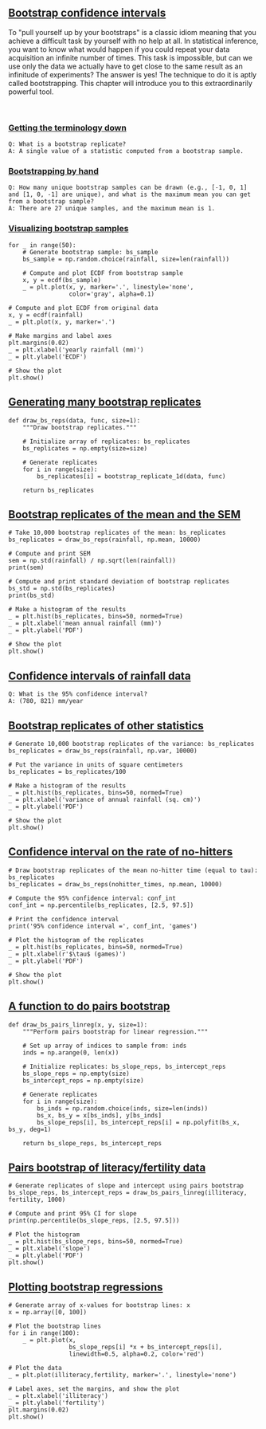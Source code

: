 ## [Bootstrap confidence intervals](https://campus.datacamp.com/courses/statistical-thinking-in-python-part-2/bootstrap-confidence-intervals)

To "pull yourself up by your bootstraps" is a classic idiom meaning that you achieve a difficult task by yourself with no help at all. In statistical inference, you want to know what would happen if you could repeat your data acquisition an infinite number of times. This task is impossible, but can we use only the data we actually have to get close to the same result as an infinitude of experiments? The answer is yes! The technique to do it is aptly called bootstrapping. This chapter will introduce you to this extraordinarily powerful tool.

<br>

### [Getting the terminology down](https://campus.datacamp.com/courses/statistical-thinking-in-python-part-2/bootstrap-confidence-intervals?ex=2)

```
Q: What is a bootstrap replicate?
A: A single value of a statistic computed from a bootstrap sample.
```

### [Bootstrapping by hand](https://campus.datacamp.com/courses/statistical-thinking-in-python-part-2/bootstrap-confidence-intervals?ex=3)

```
Q: How many unique bootstrap samples can be drawn (e.g., [-1, 0, 1] and [1, 0, -1] are unique), and what is the maximum mean you can get from a bootstrap sample?
A: There are 27 unique samples, and the maximum mean is 1.
```

### [Visualizing bootstrap samples](https://campus.datacamp.com/courses/statistical-thinking-in-python-part-2/bootstrap-confidence-intervals?ex=4)

```
for _ in range(50):
    # Generate bootstrap sample: bs_sample
    bs_sample = np.random.choice(rainfall, size=len(rainfall))

    # Compute and plot ECDF from bootstrap sample
    x, y = ecdf(bs_sample)
    _ = plt.plot(x, y, marker='.', linestyle='none',
                 color='gray', alpha=0.1)

# Compute and plot ECDF from original data
x, y = ecdf(rainfall)
_ = plt.plot(x, y, marker='.')

# Make margins and label axes
plt.margins(0.02)
_ = plt.xlabel('yearly rainfall (mm)')
_ = plt.ylabel('ECDF')

# Show the plot
plt.show()
```

## [Generating many bootstrap replicates](https://campus.datacamp.com/courses/statistical-thinking-in-python-part-2/bootstrap-confidence-intervals?ex=6)

```
def draw_bs_reps(data, func, size=1):
    """Draw bootstrap replicates."""

    # Initialize array of replicates: bs_replicates
    bs_replicates = np.empty(size=size)

    # Generate replicates
    for i in range(size):
        bs_replicates[i] = bootstrap_replicate_1d(data, func)

    return bs_replicates
```

## [Bootstrap replicates of the mean and the SEM](https://campus.datacamp.com/courses/statistical-thinking-in-python-part-2/bootstrap-confidence-intervals?ex=7)

```
# Take 10,000 bootstrap replicates of the mean: bs_replicates
bs_replicates = draw_bs_reps(rainfall, np.mean, 10000)

# Compute and print SEM
sem = np.std(rainfall) / np.sqrt(len(rainfall))
print(sem)

# Compute and print standard deviation of bootstrap replicates
bs_std = np.std(bs_replicates)
print(bs_std)

# Make a histogram of the results
_ = plt.hist(bs_replicates, bins=50, normed=True)
_ = plt.xlabel('mean annual rainfall (mm)')
_ = plt.ylabel('PDF')

# Show the plot
plt.show()
```

## [Confidence intervals of rainfall data](https://campus.datacamp.com/courses/statistical-thinking-in-python-part-2/bootstrap-confidence-intervals?ex=8)

```
Q: What is the 95% confidence interval?
A: (780, 821) mm/year
```

## [Bootstrap replicates of other statistics](https://campus.datacamp.com/courses/statistical-thinking-in-python-part-2/bootstrap-confidence-intervals?ex=9)

```
# Generate 10,000 bootstrap replicates of the variance: bs_replicates
bs_replicates = draw_bs_reps(rainfall, np.var, 10000)

# Put the variance in units of square centimeters
bs_replicates = bs_replicates/100

# Make a histogram of the results
_ = plt.hist(bs_replicates, bins=50, normed=True)
_ = plt.xlabel('variance of annual rainfall (sq. cm)')
_ = plt.ylabel('PDF')

# Show the plot
plt.show()
```

## [Confidence interval on the rate of no-hitters](https://campus.datacamp.com/courses/statistical-thinking-in-python-part-2/bootstrap-confidence-intervals?ex=10)

```
# Draw bootstrap replicates of the mean no-hitter time (equal to tau): bs_replicates
bs_replicates = draw_bs_reps(nohitter_times, np.mean, 10000)

# Compute the 95% confidence interval: conf_int
conf_int = np.percentile(bs_replicates, [2.5, 97.5])

# Print the confidence interval
print('95% confidence interval =', conf_int, 'games')

# Plot the histogram of the replicates
_ = plt.hist(bs_replicates, bins=50, normed=True)
_ = plt.xlabel(r'$\tau$ (games)')
_ = plt.ylabel('PDF')

# Show the plot
plt.show()
```

## [A function to do pairs bootstrap](https://campus.datacamp.com/courses/statistical-thinking-in-python-part-2/bootstrap-confidence-intervals?ex=12)

```
def draw_bs_pairs_linreg(x, y, size=1):
    """Perform pairs bootstrap for linear regression."""

    # Set up array of indices to sample from: inds
    inds = np.arange(0, len(x))

    # Initialize replicates: bs_slope_reps, bs_intercept_reps
    bs_slope_reps = np.empty(size)
    bs_intercept_reps = np.empty(size)

    # Generate replicates
    for i in range(size):
        bs_inds = np.random.choice(inds, size=len(inds))
        bs_x, bs_y = x[bs_inds], y[bs_inds]
        bs_slope_reps[i], bs_intercept_reps[i] = np.polyfit(bs_x, bs_y, deg=1)

    return bs_slope_reps, bs_intercept_reps
```

## [Pairs bootstrap of literacy/fertility data](https://campus.datacamp.com/courses/statistical-thinking-in-python-part-2/bootstrap-confidence-intervals?ex=13)

```
# Generate replicates of slope and intercept using pairs bootstrap
bs_slope_reps, bs_intercept_reps = draw_bs_pairs_linreg(illiteracy, fertility, 1000)

# Compute and print 95% CI for slope
print(np.percentile(bs_slope_reps, [2.5, 97.5]))

# Plot the histogram
_ = plt.hist(bs_slope_reps, bins=50, normed=True)
_ = plt.xlabel('slope')
_ = plt.ylabel('PDF')
plt.show()

```

## [Plotting bootstrap regressions](https://campus.datacamp.com/courses/statistical-thinking-in-python-part-2/bootstrap-confidence-intervals?ex=14)

```
# Generate array of x-values for bootstrap lines: x
x = np.array([0, 100])

# Plot the bootstrap lines
for i in range(100):
    _ = plt.plot(x,
                 bs_slope_reps[i] *x + bs_intercept_reps[i],
                 linewidth=0.5, alpha=0.2, color='red')

# Plot the data
_ = plt.plot(illiteracy,fertility, marker='.', linestyle='none')

# Label axes, set the margins, and show the plot
_ = plt.xlabel('illiteracy')
_ = plt.ylabel('fertility')
plt.margins(0.02)
plt.show()
```